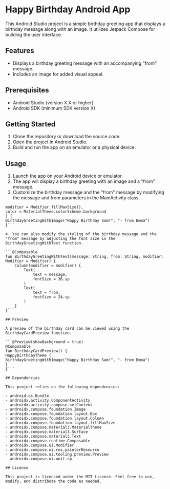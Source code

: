 # Happy Birthday Android App

This Android Studio project is a simple birthday greeting app that displays a birthday message along with an image. It utilizes Jetpack Compose for building the user interface.

## Features

- Displays a birthday greeting message with an accompanying "from" message.
- Includes an image for added visual appeal.

## Prerequisites

- Android Studio (version X.X or higher)
- Android SDK (minimum SDK version X)

## Getting Started

1. Clone the repository or download the source code.
2. Open the project in Android Studio.
3. Build and run the app on an emulator or a physical device.

## Usage

1. Launch the app on your Android device or emulator.
2. The app will display a birthday greeting with an image and a "from" message.
3. Customize the birthday message and the "from" message by modifying the message and from parameters in the MainActivity class.

````Surface(
modifier = Modifier.fillMaxSize(),
color = MaterialTheme.colorScheme.background
) {
BirthdayGreetingWithImage("Happy Birthday Sam!", "- from Emma")
}```

4. You can also modify the styling of the birthday message and the "from" message by adjusting the font size in the BirthdayGreetingWithText function.

```@Composable
fun BirthdayGreetingWithText(message: String, from: String, modifier: Modifier = Modifier) {
    Column(modifier = modifier) {
        Text(
            text = message,
            fontSize = 36.sp
        )
        Text(
            text = from,
            fontSize = 24.sp
        )
    }
}```

## Preview

A preview of the birthday card can be viewed using the BirthdayCardPreview function.

```@Preview(showBackground = true)
@Composable
fun BirthdayCardPreview() {
HappyBirthdayTheme {
BirthdayGreetingWithImage("Happy Birthday Sam!", "- from Emma")
}
}```

## Dependencies

This project relies on the following dependencies:

- android.os.Bundle
- androidx.activity.ComponentActivity
- androidx.activity.compose.setContent
- androidx.compose.foundation.Image
- androidx.compose.foundation.layout.Box
- androidx.compose.foundation.layout.Column
- androidx.compose.foundation.layout.fillMaxSize
- androidx.compose.material3.MaterialTheme
- androidx.compose.material3.Surface
- androidx.compose.material3.Text
- androidx.compose.runtime.Composable
- androidx.compose.ui.Modifier
- androidx.compose.ui.res.painterResource
- androidx.compose.ui.tooling.preview.Preview
- androidx.compose.ui.unit.sp

## License

This project is licensed under the MIT License. Feel free to use, modify, and distribute the code as needed.
````

